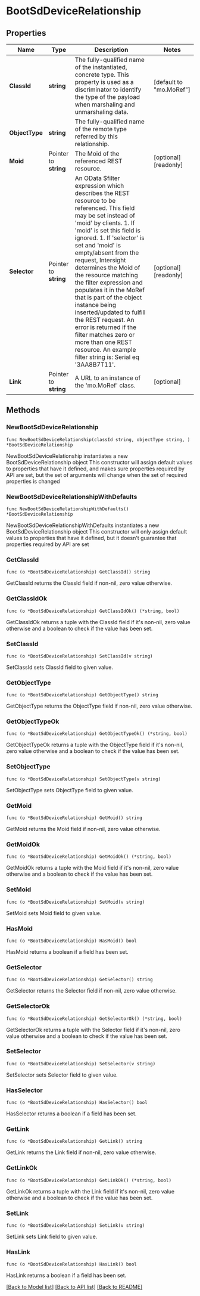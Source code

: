 # BootSdDeviceRelationship

## Properties

Name | Type | Description | Notes
------------ | ------------- | ------------- | -------------
**ClassId** | **string** | The fully-qualified name of the instantiated, concrete type. This property is used as a discriminator to identify the type of the payload when marshaling and unmarshaling data. | [default to "mo.MoRef"]
**ObjectType** | **string** | The fully-qualified name of the remote type referred by this relationship. | 
**Moid** | Pointer to **string** | The Moid of the referenced REST resource. | [optional] [readonly] 
**Selector** | Pointer to **string** | An OData $filter expression which describes the REST resource to be referenced. This field may be set instead of &#39;moid&#39; by clients. 1. If &#39;moid&#39; is set this field is ignored. 1. If &#39;selector&#39; is set and &#39;moid&#39; is empty/absent from the request, Intersight determines the Moid of the resource matching the filter expression and populates it in the MoRef that is part of the object instance being inserted/updated to fulfill the REST request. An error is returned if the filter matches zero or more than one REST resource. An example filter string is: Serial eq &#39;3AA8B7T11&#39;. | [optional] [readonly] 
**Link** | Pointer to **string** | A URL to an instance of the &#39;mo.MoRef&#39; class. | [optional] 

## Methods

### NewBootSdDeviceRelationship

`func NewBootSdDeviceRelationship(classId string, objectType string, ) *BootSdDeviceRelationship`

NewBootSdDeviceRelationship instantiates a new BootSdDeviceRelationship object
This constructor will assign default values to properties that have it defined,
and makes sure properties required by API are set, but the set of arguments
will change when the set of required properties is changed

### NewBootSdDeviceRelationshipWithDefaults

`func NewBootSdDeviceRelationshipWithDefaults() *BootSdDeviceRelationship`

NewBootSdDeviceRelationshipWithDefaults instantiates a new BootSdDeviceRelationship object
This constructor will only assign default values to properties that have it defined,
but it doesn't guarantee that properties required by API are set

### GetClassId

`func (o *BootSdDeviceRelationship) GetClassId() string`

GetClassId returns the ClassId field if non-nil, zero value otherwise.

### GetClassIdOk

`func (o *BootSdDeviceRelationship) GetClassIdOk() (*string, bool)`

GetClassIdOk returns a tuple with the ClassId field if it's non-nil, zero value otherwise
and a boolean to check if the value has been set.

### SetClassId

`func (o *BootSdDeviceRelationship) SetClassId(v string)`

SetClassId sets ClassId field to given value.


### GetObjectType

`func (o *BootSdDeviceRelationship) GetObjectType() string`

GetObjectType returns the ObjectType field if non-nil, zero value otherwise.

### GetObjectTypeOk

`func (o *BootSdDeviceRelationship) GetObjectTypeOk() (*string, bool)`

GetObjectTypeOk returns a tuple with the ObjectType field if it's non-nil, zero value otherwise
and a boolean to check if the value has been set.

### SetObjectType

`func (o *BootSdDeviceRelationship) SetObjectType(v string)`

SetObjectType sets ObjectType field to given value.


### GetMoid

`func (o *BootSdDeviceRelationship) GetMoid() string`

GetMoid returns the Moid field if non-nil, zero value otherwise.

### GetMoidOk

`func (o *BootSdDeviceRelationship) GetMoidOk() (*string, bool)`

GetMoidOk returns a tuple with the Moid field if it's non-nil, zero value otherwise
and a boolean to check if the value has been set.

### SetMoid

`func (o *BootSdDeviceRelationship) SetMoid(v string)`

SetMoid sets Moid field to given value.

### HasMoid

`func (o *BootSdDeviceRelationship) HasMoid() bool`

HasMoid returns a boolean if a field has been set.

### GetSelector

`func (o *BootSdDeviceRelationship) GetSelector() string`

GetSelector returns the Selector field if non-nil, zero value otherwise.

### GetSelectorOk

`func (o *BootSdDeviceRelationship) GetSelectorOk() (*string, bool)`

GetSelectorOk returns a tuple with the Selector field if it's non-nil, zero value otherwise
and a boolean to check if the value has been set.

### SetSelector

`func (o *BootSdDeviceRelationship) SetSelector(v string)`

SetSelector sets Selector field to given value.

### HasSelector

`func (o *BootSdDeviceRelationship) HasSelector() bool`

HasSelector returns a boolean if a field has been set.

### GetLink

`func (o *BootSdDeviceRelationship) GetLink() string`

GetLink returns the Link field if non-nil, zero value otherwise.

### GetLinkOk

`func (o *BootSdDeviceRelationship) GetLinkOk() (*string, bool)`

GetLinkOk returns a tuple with the Link field if it's non-nil, zero value otherwise
and a boolean to check if the value has been set.

### SetLink

`func (o *BootSdDeviceRelationship) SetLink(v string)`

SetLink sets Link field to given value.

### HasLink

`func (o *BootSdDeviceRelationship) HasLink() bool`

HasLink returns a boolean if a field has been set.


[[Back to Model list]](../README.md#documentation-for-models) [[Back to API list]](../README.md#documentation-for-api-endpoints) [[Back to README]](../README.md)



